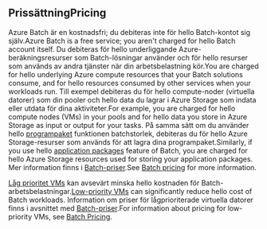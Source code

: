 ## <a name="pricing"></a><span data-ttu-id="03a7d-101">Prissättning</span><span class="sxs-lookup"><span data-stu-id="03a7d-101">Pricing</span></span>

<span data-ttu-id="03a7d-102">Azure Batch är en kostnadsfri; du debiteras inte för hello Batch-kontot sig själv.</span><span class="sxs-lookup"><span data-stu-id="03a7d-102">Azure Batch is a free service; you aren't charged for hello Batch account itself.</span></span> <span data-ttu-id="03a7d-103">Du debiteras för hello underliggande Azure-beräkningsresurser som Batch-lösningar använder och för hello resurser som används av andra tjänster när din arbetsbelastning kör.</span><span class="sxs-lookup"><span data-stu-id="03a7d-103">You are charged for hello underlying Azure compute resources that your Batch solutions consume, and for hello resources consumed by other services when your workloads run.</span></span> <span data-ttu-id="03a7d-104">Till exempel debiteras du för hello compute-noder (virtuella datorer) som din pooler och hello data du lagrar i Azure Storage som indata eller utdata för dina aktiviteter.</span><span class="sxs-lookup"><span data-stu-id="03a7d-104">For example, you are charged for hello compute nodes (VMs) in your pools and for hello data you store in Azure Storage as input or output for your tasks.</span></span> <span data-ttu-id="03a7d-105">På samma sätt om du använder hello [programpaket](../articles/batch/batch-application-packages.md) funktionen batchstorlek, debiteras du för hello Azure Storage-resurser som används för att lagra dina programpaket.</span><span class="sxs-lookup"><span data-stu-id="03a7d-105">Similarly, if you use hello [application packages](../articles/batch/batch-application-packages.md) feature of Batch, you are charged for hello Azure Storage resources used for storing your application packages.</span></span> <span data-ttu-id="03a7d-106">Mer information finns i [Batch-priser](https://azure.microsoft.com/pricing/details/batch/).</span><span class="sxs-lookup"><span data-stu-id="03a7d-106">See [Batch pricing](https://azure.microsoft.com/pricing/details/batch/) for more information.</span></span>

<span data-ttu-id="03a7d-107">[Låg prioritet VMs](../articles/batch/batch-low-pri-vms.md) kan avsevärt minska hello kostnaden för Batch-arbetsbelastningar.</span><span class="sxs-lookup"><span data-stu-id="03a7d-107">[Low-priority VMs](../articles/batch/batch-low-pri-vms.md) can significantly reduce hello cost of Batch workloads.</span></span> <span data-ttu-id="03a7d-108">Information om priser för lågprioriterade virtuella datorer finns i avsnittet med [Batch-priser](https://azure.microsoft.com/pricing/details/batch/).</span><span class="sxs-lookup"><span data-stu-id="03a7d-108">For information about pricing for low-priority VMs, see [Batch Pricing](https://azure.microsoft.com/pricing/details/batch/).</span></span> 
